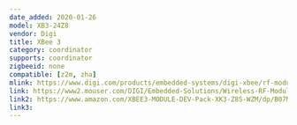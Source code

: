 ```yaml
---
date_added: 2020-01-26
model: XB3-24Z8
vendor: Digi
title: XBee 3 
category: coordinator
supports: coordinator
zigbeeid: none
compatible: [z2m, zha]
mlink: https://www.digi.com/products/embedded-systems/digi-xbee/rf-modules/2-4-ghz-modules/xbee3-zigbee-3
link: https://www2.mouser.com/DIGI/Embedded-Solutions/Wireless-RF-Modules/Zigbee-Modules-802154/XBee3-Series/_/N-6l7r4?P=1z0zlfiZ1y98npw
link2: https://www.amazon.com/XBEE3-MODULE-DEV-Pack-XK3-Z8S-WZM/dp/B07MYWHYR1
link3: 
---
```

